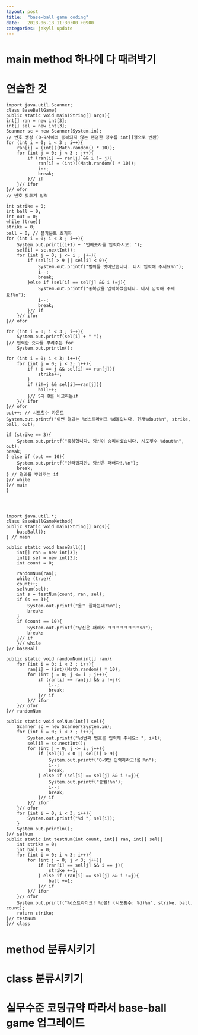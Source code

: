 ```yaml
---
layout: post
title:  "base-ball game coding"
date:   2018-06-18 11:30:00 +0900
categories: jekyll update
---
```


# main method 하나에 다 때려박기


# 연습한 것

	import java.util.Scanner;
	class BaseBallGame{
	public static void main(String[] args){
	int[] ran = new int[3];
	int[] sel = new int[3];
	Scanner sc = new Scanner(System.in);
	// 번호 생성 (0~9사이의 중복되지 않는 랜덤한 정수를 int[]형으로 반환)
	for (int i = 0; i < 3 ; i++){
		ran[i] = (int)((Math.random() * 10));
		for (int j = 0; j < 3 ; j++){
			if (ran[i] == ran[j] && i != j){
				ran[i] = (int)((Math.random() * 10));
				i--;
				break;
			}// if
		}// ifor
	}// ofor
	// 번호 맞추기 입력

	int strike = 0;
	int ball = 0;
	int out = 0;
	while (true){
	strike = 0;
	ball = 0; // 볼카운트 초기화
	for (int i = 0; i < 3 ; i++){
		System.out.print((i+1) + "번째숫자를 입력하시오: ");
		sel[i] = sc.nextInt();
		for (int j = 0; j <= i ; j++){
			if (sel[i] > 9 || sel[i] < 0){
				System.out.printf("범위를 벗어났습니다. 다시 입력해 주세요%n");
				i--;
				break;
			}else if (sel[i] == sel[j] && i !=j){
				System.out.printf("중복값을 입력하셨습니다. 다시 입력해 주세요!%n");
				i--;
				break;
			}// if
		}// ifor
	}// ofor

	for (int i = 0; i < 3 ; i++){
		System.out.printf(sel[i] + " ");
	}// 입력한 숫자를 뿌려주는 for
		System.out.println();

	for (int i = 0; i < 3; i++){
		for (int j = 0; j < 3; j++){
			if ( i == j && sel[i] == ran[j]){
				strike++;
			}
			if (i!=j && sel[i]==ran[j]){
				ball++;
			}// S와 B를 비교하는if
		}// ifor
	}// ofor
	out++; // 시도횟수 카운트 
	System.out.printf("이번 결과는 %d스트라이크 %d볼입니다. 현재%dout%n", strike, ball, out);

	if (strike == 3){
		System.out.printf("축하합니다. 당신이 승리하셨습니다. 시도횟수 %dout%n", out);
	break;
	} else if (out == 10){
		System.out.printf("안타깝지만. 당신은 패배자!.%n");
		break;
	} // 결과를 뿌려주는 if
	}// while
	}// main
	}

  
  

	import java.util.*;
	class BaseBallGameMethod{
	public static void main(String[] args){
		baseBall();
	} // main

	public static void baseBall(){
		int[] ran = new int[3];
		int[] sel = new int[3];
		int count = 0;

		randomNum(ran);
		while (true){
		count++;
		selNum(sel);
		int s = testNum(count, ran, sel);
		if (s == 3){
			System.out.printf("올ㅋ 좀하는데?%n");
			break;
		}
		if (count == 10){
			System.out.printf("당신은 패배자 ㅋㅋㅋㅋㅋㅋㅋㅋ%n");
			break;
		}// if
		}// while
	}// baseBall

	public static void randomNum(int[] ran){
		for (int i = 0; i < 3 ; i++){
			ran[i] = (int)(Math.random() * 10);
			for (int j = 0; j <= i ; j++){
				if (ran[i] == ran[j] && i !=j){
					i--;
					break;
				}// if
			}// ifor
		}// ofor
	}// randomNum

	public static void selNum(int[] sel){
		Scanner sc = new Scanner(System.in);
		for (int i = 0; i < 3 ; i++){
			System.out.printf("%d번째 번호를 입력해 주세요: ", i+1);
			sel[i] = sc.nextInt();
			for (int j = 0; j <= i; j++){
				if (sel[i] < 0 || sel[i] > 9){
					System.out.printf("0~9만 입력하라고!쫌!%n");
					i--;
					break;
				} else if (sel[i] == sel[j] && i !=j){
					System.out.printf("중뷁!%n");
					i--;
					break;
				}// if
			}// ifor
		}// ofor
		for (int i = 0; i < 3; i++){
			System.out.printf("%d ", sel[i]);
		}
		System.out.println();
	}// selNum
	public static int testNum(int count, int[] ran, int[] sel){
		int strike = 0;
		int ball = 0;
		for (int i = 0; i < 3; i++){
			for (int j = 0; j < 3; j++){
				if (ran[i] == sel[j] && i == j){
					strike +=1;
				} else if (ran[i] == sel[j] && i !=j){
					ball +=1;
				}// if
			}// ifor
		}// ofor
		System.out.printf("%d스트라이크! %d볼! (시도횟수: %d)%n", strike, ball, count);
		return strike;
	}// testNum
	}// class


# method 분류시키기

# class 분류시키기

# 실무수준 코딩규약 따라서 base-ball game 업그레이드

